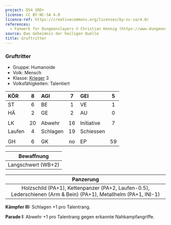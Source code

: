 ```yaml
---
project: DS4 SRD+
license: CC BY-NC-SA 4.0
licence-ref: https://creativecommons.org/licenses/by-nc-sa/4.0/
references: 
  - Fanwerk for Dungeonslayers © Christian Kennig (https://www.dungeonslayers.net/)
source: Das Geheimnis der heiligen Quelle
title: Gruftritter
---
```


### Gruftritter

- Gruppe: Humanoide
- Volk: Mensch
- Klasse: [Krieger](../../grw/charaktere-klasse-krieger.md) 3
- Volksfähigkeiten: Talentiert

| KÖR    |  8  | AGI      |  7  | GEI        |  5  |
| :----- | :-: | :------- | :-: | :--------- | :-: |
| ST     |  6  | BE       |  1  | VE         |  1  |
| HÄ     |  2  | GE       |  2  | AU         |  0  |
|        |     |          |     |            |     |
| LK     | 20  | Abwehr   | 16  | Initiative |  7  |
| Laufen |  4  | Schlagen | 19  | Schiessen  |     |
|        |     |          |     |            |     |
| GH     |  6  | GK       | no  | EP         | 59  |

|     Bewaffnung     |
| :----------------: |
| Langschwert (WB+2) |

|                                                    Panzerung                                                    |
| :-------------------------------------------------------------------------------------------------------------: |
| Holzschild (PA+1), Kettenpanzer (PA+2, Laufen-0.5), Lederschienen (Arm & Bein) (PA+1), Metallhelm (PA+1, INI-1) |

**Kämpfer III:** Schlagen +1 pro Talentrang.

**Parade I:** Abwehr +1 pro Talentrang gegen erkannte Nahkampfangriffe.

